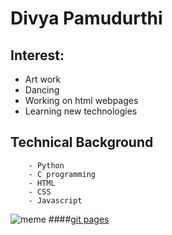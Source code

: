 
# Divya Pamudurthi
## Interest: 
- Art work 
- Dancing
- Working on html webpages
- Learning new technologies
 ## **Technical Background**
        - Python
        - C programming 
        - HTML
        - CSS
        - Javascript
![meme](https://www.boredpanda.com/blog/wp-content/uploads/2021/02/2-6026300447d24__700.jpg)
####[git pages](https://pages.github.com//)

